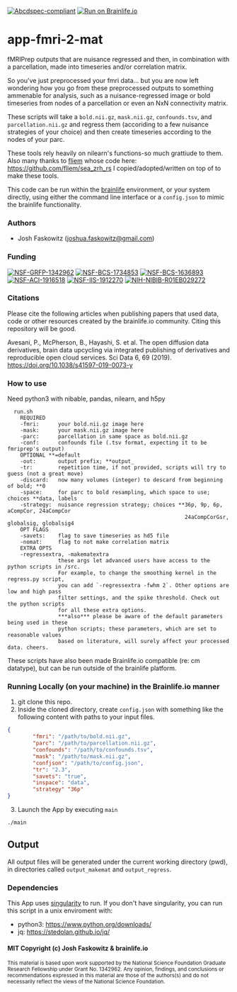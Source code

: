[![Abcdspec-compliant](https://img.shields.io/badge/ABCD_Spec-v1.1-green.svg)](https://github.com/brain-life/abcd-spec)
[![Run on Brainlife.io](https://img.shields.io/badge/Brainlife-brainlife.app.167-blue.svg)](https://doi.org/10.25663/brainlife.app.167)

# app-fmri-2-mat
fMRIPrep outputs that are nuisance regressed and then, in combination with a parcellation, made into timeseries and/or correlation matrix. 

So you've just preprocessed your fmri data... but you are now left wondering how you go from these preprocessed outputs to something ammenable for analysis, such as a nuisance-regressed image or bold timeseries from nodes of a parcellation or even an NxN connectivity matrix.   

These scripts will take a `bold.nii.gz`, `mask.nii.gz`, `confounds.tsv`, and `parcellation.nii.gz` and regress them (accoriding to a few nuisance strategies of your choice) and then create timeseries according to the nodes of your parc. 

These tools rely heavily on nilearn's functions-so much grattiude to them. Also many thanks to [fliem](https://github.com/fliem) whose code here: https://github.com/fliem/sea_zrh_rs I copied/adopted/written on top of to make these tools.

This code can be run within the [brainlife](https://brainlife.io/) environment, or your system directly, using either the command line interface or a `config.json` to mimic the brainlife functionality. 

### Authors 

- Josh Faskowitz (joshua.faskowitz@gmail.com) 

### Funding 

[![NSF-GRFP-1342962](https://img.shields.io/badge/NSF_GRFP-1342962-blue.svg)](https://www.nsf.gov/awardsearch/showAward?AWD_ID=1342962)
[![NSF-BCS-1734853](https://img.shields.io/badge/NSF_BCS-1734853-blue.svg)](https://nsf.gov/awardsearch/showAward?AWD_ID=1734853)
[![NSF-BCS-1636893](https://img.shields.io/badge/NSF_BCS-1636893-blue.svg)](https://nsf.gov/awardsearch/showAward?AWD_ID=1636893)
[![NSF-ACI-1916518](https://img.shields.io/badge/NSF_ACI-1916518-blue.svg)](https://nsf.gov/awardsearch/showAward?AWD_ID=1916518)
[![NSF-IIS-1912270](https://img.shields.io/badge/NSF_IIS-1912270-blue.svg)](https://nsf.gov/awardsearch/showAward?AWD_ID=1912270)
[![NIH-NIBIB-R01EB029272](https://img.shields.io/badge/NIH_NIBIB-R01EB029272-green.svg)](https://grantome.com/grant/NIH/R01-EB029272-01)

### Citations 

Please cite the following articles when publishing papers that used data, code or other resources created by the brainlife.io community. Citing this repository will be good.

Avesani, P., McPherson, B., Hayashi, S. et al. The open diffusion data derivatives, brain data upcycling via integrated publishing of derivatives and reproducible open cloud services. Sci Data 6, 69 (2019). https://doi.org/10.1038/s41597-019-0073-y

### How to use
Need python3 with nibable, pandas, nilearn, and h5py

```
  run.sh
    REQUIRED
    -fmri:      your bold.nii.gz image here
    -mask:      your mask.nii.gz image here
    -parc:      parcellation in same space as bold.nii.gz
    -conf:      confounds file (.tsv format, expecting it to be fmriprep's output)
    OPTIONAL **=default
    -out:       output prefix; **output_
    -tr:        repetition time, if not provided, scripts will try to guess (not a great move)
    -discard:   now many volumes (integer) to descard from beginning of bold; **0
    -space:     for parc to bold resampling, which space to use; choices **data, labels
    -strategy:  nuisance regression strategy; choices **36p, 9p, 6p, aCompCor, 24aCompCor
                                                        24aCompCorGsr, globalsig, globalsig4
    OPT FLAGS
    -savets:    flag to save timeseries as hd5 file
    -nomat:     flag to not make correlation matrix
    EXTRA OPTS
    -regressextra, -makematextra
                these args let advanced users have access to the python scripts in /src. 
                For example, to change the smoothing kernel in the regress.py script, 
                you can add `-regressextra -fwhm 2`. Other options are low and high pass 
                filter settings, and the spike threshold. Check out the python scripts 
                for all these extra options. 
                ***also*** please be aware of the default parameters being used in these
                python scripts; these parameters, which are set to reasonable values 
                based on literature, will surely affect your processed data. cheers. 
```

These scripts have also been made Brainlife.io compatible (re: cm datatype), but can be run outside of the brainlife platform.

### Running Locally (on your machine) in the Brainlife.io manner

1. git clone this repo.
2. Inside the cloned directory, create `config.json` with something like the following content with paths to your input files.

```json
{
        "fmri": "/path/to/bold.nii.gz",
        "parc": "/path/to/parcellation.nii.gz",
        "confounds": "/path/to/confounds.tsv",
        "mask": "/path/to/mask.nii.gz",
        "confjson": "/path/to/config.json",
        "tr": "2.3",
        "savets": "true",
        "inspace": "data",
        "strategy" "36p"
}
```

3. Launch the App by executing `main`

```bash
./main
```

## Output

All output files will be generated under the current working directory (pwd), in directories called `output_makemat` and `output_regress`. 

### Dependencies

This App uses [singularity](https://www.sylabs.io/singularity/) to run. If you don't have singularity, you can run this script in a unix enviroment with:  

  - python3: https://www.python.org/downloads/
  - jq: https://stedolan.github.io/jq/
  
  #### MIT Copyright (c) Josh Faskowitz & brainlife.io

<sub> This material is based upon work supported by the National Science Foundation Graduate Research Fellowship under Grant No. 1342962. Any opinion, findings, and conclusions or recommendations expressed in this material are those of the authors(s) and do not necessarily reflect the views of the National Science Foundation. </sub>

